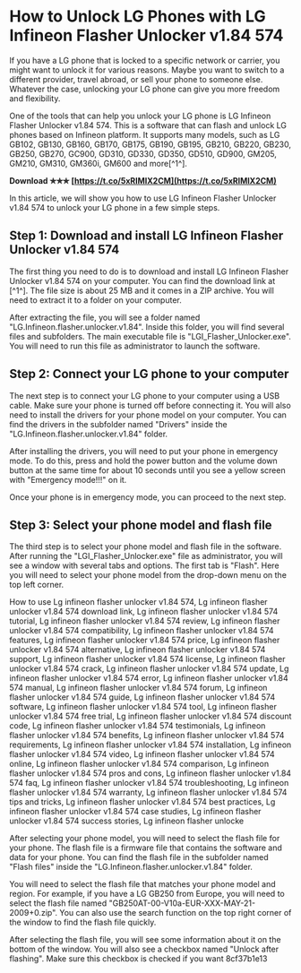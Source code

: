 
 
# How to Unlock LG Phones with LG Infineon Flasher Unlocker v1.84 574
 
If you have a LG phone that is locked to a specific network or carrier, you might want to unlock it for various reasons. Maybe you want to switch to a different provider, travel abroad, or sell your phone to someone else. Whatever the case, unlocking your LG phone can give you more freedom and flexibility.
 
One of the tools that can help you unlock your LG phone is LG Infineon Flasher Unlocker v1.84 574. This is a software that can flash and unlock LG phones based on Infineon platform. It supports many models, such as LG GB102, GB130, GB160, GB170, GB175, GB190, GB195, GB210, GB220, GB230, GB250, GB270, GC900, GD310, GD330, GD350, GD510, GD900, GM205, GM210, GM310, GM360i, GM600 and more[^1^].
 
**Download ✯✯✯ [https://t.co/5xRIMIX2CM](https://t.co/5xRIMIX2CM)**


 
In this article, we will show you how to use LG Infineon Flasher Unlocker v1.84 574 to unlock your LG phone in a few simple steps.
 
## Step 1: Download and install LG Infineon Flasher Unlocker v1.84 574
 
The first thing you need to do is to download and install LG Infineon Flasher Unlocker v1.84 574 on your computer. You can find the download link at [^1^]. The file size is about 25 MB and it comes in a ZIP archive. You will need to extract it to a folder on your computer.
 
After extracting the file, you will see a folder named "LG.Infineon.flasher.unlocker.v1.84". Inside this folder, you will find several files and subfolders. The main executable file is "LGI\_Flasher\_Unlocker.exe". You will need to run this file as administrator to launch the software.
 
## Step 2: Connect your LG phone to your computer
 
The next step is to connect your LG phone to your computer using a USB cable. Make sure your phone is turned off before connecting it. You will also need to install the drivers for your phone model on your computer. You can find the drivers in the subfolder named "Drivers" inside the "LG.Infineon.flasher.unlocker.v1.84" folder.
 
After installing the drivers, you will need to put your phone in emergency mode. To do this, press and hold the power button and the volume down button at the same time for about 10 seconds until you see a yellow screen with "Emergency mode!!!" on it.
 
Once your phone is in emergency mode, you can proceed to the next step.
 
## Step 3: Select your phone model and flash file
 
The third step is to select your phone model and flash file in the software. After running the "LGI\_Flasher\_Unlocker.exe" file as administrator, you will see a window with several tabs and options. The first tab is "Flash". Here you will need to select your phone model from the drop-down menu on the top left corner.
 
How to use Lg infineon flasher unlocker v1.84 574,  Lg infineon flasher unlocker v1.84 574 download link,  Lg infineon flasher unlocker v1.84 574 tutorial,  Lg infineon flasher unlocker v1.84 574 review,  Lg infineon flasher unlocker v1.84 574 compatibility,  Lg infineon flasher unlocker v1.84 574 features,  Lg infineon flasher unlocker v1.84 574 price,  Lg infineon flasher unlocker v1.84 574 alternative,  Lg infineon flasher unlocker v1.84 574 support,  Lg infineon flasher unlocker v1.84 574 license,  Lg infineon flasher unlocker v1.84 574 crack,  Lg infineon flasher unlocker v1.84 574 update,  Lg infineon flasher unlocker v1.84 574 error,  Lg infineon flasher unlocker v1.84 574 manual,  Lg infineon flasher unlocker v1.84 574 forum,  Lg infineon flasher unlocker v1.84 574 guide,  Lg infineon flasher unlocker v1.84 574 software,  Lg infineon flasher unlocker v1.84 574 tool,  Lg infineon flasher unlocker v1.84 574 free trial,  Lg infineon flasher unlocker v1.84 574 discount code,  Lg infineon flasher unlocker v1.84 574 testimonials,  Lg infineon flasher unlocker v1.84 574 benefits,  Lg infineon flasher unlocker v1.84 574 requirements,  Lg infineon flasher unlocker v1.84 574 installation,  Lg infineon flasher unlocker v1.84 574 video,  Lg infineon flasher unlocker v1.84 574 online,  Lg infineon flasher unlocker v1.84 574 comparison,  Lg infineon flasher unlocker v1.84 574 pros and cons,  Lg infineon flasher unlocker v1.84 574 faq,  Lg infineon flasher unlocker v1.84 574 troubleshooting,  Lg infineon flasher unlocker v1.84 574 warranty,  Lg infineon flasher unlocker v1.84 574 tips and tricks,  Lg infineon flasher unlocker v1.84 574 best practices,  Lg infineon flasher unlocker v1.84 574 case studies,  Lg infineon flasher unlocker v1.84 574 success stories,  Lg infineon flasher unlocke
 
After selecting your phone model, you will need to select the flash file for your phone. The flash file is a firmware file that contains the software and data for your phone. You can find the flash file in the subfolder named "Flash files" inside the "LG.Infineon.flasher.unlocker.v1.84" folder.
 
You will need to select the flash file that matches your phone model and region. For example, if you have a LG GB250 from Europe, you will need to select the flash file named "GB250AT-00-V10a-EUR-XXX-MAY-21-2009+0.zip". You can also use the search function on the top right corner of the window to find the flash file quickly.
 
After selecting the flash file, you will see some information about it on the bottom of the window. You will also see a checkbox named "Unlock after flashing". Make sure this checkbox is checked if you want
 8cf37b1e13
 

